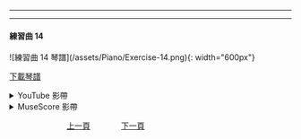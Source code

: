 ﻿---

---
<h4>練習曲 14</h4> 
![練習曲 14 琴譜](/assets/Piano/Exercise-14.png){: width="600px"}

<a href="/assets/Piano/Exercise-14.pdf" target="_blank">下載琴譜</a>


<details>
  <summary>YouTube 影帶</summary>
<ol>
<iframe width="560" height="315" src="https://www.youtube.com/embed/NCAKarabRF0" title="練習曲 14" frameborder="0" allow="accelerometer; autoplay; clipboard-write; encrypted-media; gyroscope; picture-in-picture; web-share" allowfullscreen></iframe>
</ol>
</details>

<details>
  <summary>MuseScore 影帶</summary>
<ol>
<a href="https://musescore.com/user/65457238/scores/11042017?share=copy_link" target="_blank">Open to Play</a>
</ol>
</details>


&nbsp;&nbsp;&nbsp;&nbsp;&nbsp;&nbsp;&nbsp;&nbsp;&nbsp;&nbsp;&nbsp;&nbsp;
&nbsp;&nbsp;&nbsp;&nbsp;&nbsp;&nbsp;&nbsp;&nbsp;&nbsp;&nbsp;&nbsp;&nbsp;
[上一頁](Practice13)
&nbsp;&nbsp;&nbsp;&nbsp;&nbsp;&nbsp;&nbsp;&nbsp;&nbsp;&nbsp;&nbsp;&nbsp;
[下一頁](Practice17)






